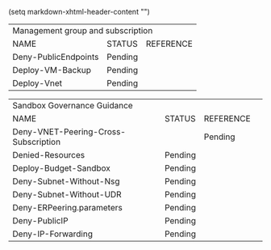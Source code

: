 (setq markdown-xhtml-header-content
      "<style type='text/css'>
a { text-decoration: none; }
a:hover { text-decoration: underline; }
</style>")

<table style="display:block;">
	<tr>
		<td colspan=3>Management group and subscription</td>
	</tr>
	<tr>
		<td>NAME</td>
		<td>STATUS</td>
		<td>REFERENCE</td>
	</tr>
	<tr>
		<td>Deny-PublicEndpoints</td>
		<td>Pending</td>
		<td></td>
	</tr>
	<tr>
		<td>Deploy-VM-Backup</td>
		<td>Pending</td>
		<td></td>
	</tr>
	<tr>
		<td>Deploy-Vnet</td>
		<td>Pending</td>
		<td></td>
	</tr>
</table>

<table style="display:block;">
	<tr>
		<td colspan=3>Sandbox Governance Guidance</td>
	</tr>
	<tr>
		<td>NAME</td>
		<td>STATUS</td>
		<td>REFERENCE</td>
	</tr>
	<tr>
		<td>Deny-VNET-Peering-Cross-Subscription<td>
		<td>Pending</td>
		<td></td>
	</tr>	
		<td>Denied-Resources</td>
		<td>Pending</td>
		<td></td>
	</tr>
	<tr>
		<td>Deploy-Budget-Sandbox</td>
		<td>Pending</td>
		<td></td>
	</tr>
	<tr>
		<td>Deny-Subnet-Without-Nsg</td>
		<td>Pending</td>
		<td></td>
	</tr>
	<tr>
		<td>Deny-Subnet-Without-UDR</td>
		<td>Pending</td>
		<td></td>
	</tr>
	<tr>
		<td>Deny-ERPeering.parameters</td>
		<td>Pending</td>
		<td></td>
	</tr>
	<tr>
		<td>Deny-PublicIP</td>
		<td>Pending</td>
		<td></td>
	</tr>
	<tr>
		<td>Deny-IP-Forwarding</td>
		<td>Pending</td>
		<td></td>
	</tr>
</table>
